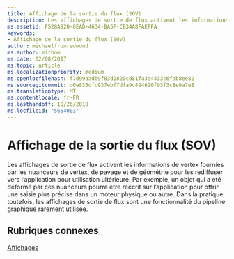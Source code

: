 ```yaml
---
title: Affichage de la sortie du flux (SOV)
description: Les affichages de sortie de flux activent les informations de vertex fournies par les nuanceurs de vertex, de pavage et de géométrie pour les rediffuser vers l’application pour utilisation ultérieure.
ms.assetid: F528A920-0EAD-4634-BA5F-CB34A8FAEFFA
keywords:
- Affichage de la sortie du flux (SOV)
author: michaelfromredmond
ms.author: mithom
ms.date: 02/08/2017
ms.topic: article
ms.localizationpriority: medium
ms.openlocfilehash: f7d99aadb9f83d2820cd81fa3a4433c6fab8ee82
ms.sourcegitcommit: d0e836dfc937ebf7dfa9c424620f93f3c8e0a7e8
ms.translationtype: MT
ms.contentlocale: fr-FR
ms.lasthandoff: 10/26/2018
ms.locfileid: "5654003"
---
```

# <a name="stream-output-view-sov"></a>Affichage de la sortie du flux (SOV)


Les affichages de sortie de flux activent les informations de vertex fournies par les nuanceurs de vertex, de pavage et de géométrie pour les rediffuser vers l’application pour utilisation ultérieure. Par exemple, un objet qui a été déformé par ces nuanceurs pourra être réécrit sur l’application pour offrir une saisie plus précise dans un moteur physique ou autre. Dans la pratique, toutefois, les affichages de sortie de flux sont une fonctionnalité du pipeline graphique rarement utilisée.

## <a name="span-idrelated-topicsspanrelated-topics"></a><span id="related-topics"></span>Rubriques connexes


[Affichages](views.md)

 

 





